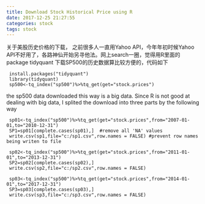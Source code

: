 ```yaml
---
title: Download Stock Historical Price using R
date: 2017-12-25 21:27:55
categories: stock
tags: stock
---
```

关于美股历史价格的下载， 之前很多人一直用Yahoo API，今年年初时候Yahoo API不好用了，各路神仙开始另寻他法。网上search一圈，觉得用R里面的package tidyquant 下载SP500的历史数据算比较方便的，代码如下

     install.packages("tidyquant")
     library(tidyquant)
     sp500<-tq_index("sp500")%>%tq_get(get="stock.prices")

the sp500 data downloaded this way is a big data. Since R is not good at dealing with big data, I splited the download into three parts by the following way

     sp01<-tq_index("sp500")%>%tq_get(get="stock.prices",from="2007-01-01,to="2010-12-31")
     SP1=sp01[complete.cases(sp01),]  #remove all 'NA' values
     write.csv(sp1,file="c:/sp1.csv",row.names = FALSE) #prevent row names being writen to file

     sp02<-tq_index("sp500")%>%tq_get(get="stock.prices",from="2011-01-01",to="2013-12-31")
     SP2=sp02[complete.cases(sp02),]
     write.csv(sp2,file="c:/sp2.csv",row.names = FALSE)

     sp03<-tq_index("sp500")%>%tq_get(get="stock.prices",from="2014-01-01",to="2017-12-31")
     SP3=sp03[complete.cases(sp03),]
     write.csv(sp3,file="c:/sp3.csv",row.names = FALSE)




